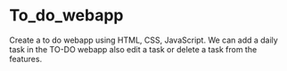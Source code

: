 # To_do_webapp
Create a to do webapp using HTML, CSS, JavaScript. We can add a daily task in the TO-DO webapp also edit a task or delete a task from the features.
